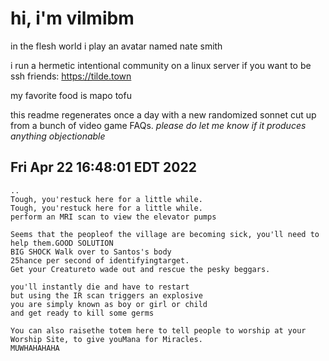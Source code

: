# hi, i'm vilmibm

in the flesh world i play an avatar named nate smith

i run a hermetic intentional community on a linux server if you want to be ssh friends: https://tilde.town

my favorite food is mapo tofu

this readme regenerates once a day with a new randomized sonnet cut up from a bunch of video game FAQs.
_please do let me know if it produces anything objectionable_

## Fri Apr 22 16:48:01 EDT 2022

    ..
    Tough, you'restuck here for a little while.
    Tough, you'restuck here for a little while.
    perform an MRI scan to view the elevator pumps
    
    Seems that the peopleof the village are becoming sick, you'll need to help them.GOOD SOLUTION
    BIG SHOCK Walk over to Santos's body
    25 hance per second of identifyingtarget.
    Get your Creatureto wade out and rescue the pesky beggars.
    
    you'll instantly die and have to restart
    but using the IR scan triggers an explosive
    you are simply known as boy or girl or child
    and get ready to kill some germs
    
    You can also raisethe totem here to tell people to worship at your Worship Site, to give youMana for Miracles.
    MUWHAHAHAHA
